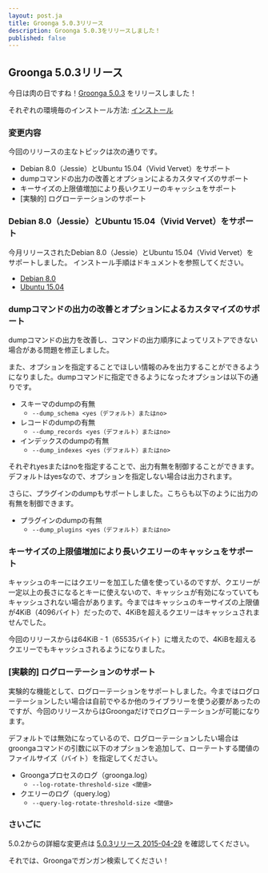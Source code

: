 ```yaml
---
layout: post.ja
title: Groonga 5.0.3リリース
description: Groonga 5.0.3をリリースしました！
published: false
---
```


## Groonga 5.0.3リリース

今日は肉の日ですね！[Groonga 5.0.3](/ja/docs/news.html#release-5-0-3) をリリースしました！

それぞれの環境毎のインストール方法: [インストール](/ja/docs/install.html)

### 変更内容

今回のリリースの主なトピックは次の通りです。

* Debian 8.0（Jessie）とUbuntu 15.04（Vivid Vervet）をサポート
* dumpコマンドの出力の改善とオプションによるカスタマイズのサポート
* キーサイズの上限値増加により長いクエリーのキャッシュをサポート
* [実験的] ログローテーションのサポート

### Debian 8.0（Jessie）とUbuntu 15.04（Vivid Vervet）をサポート

今月リリースされたDebian 8.0（Jessie）とUbuntu 15.04（Vivid Vervet）をサポートしました。
インストール手順はドキュメントを参照してください。

* [Debian 8.0](/ja/docs/install/debian.html)
* [Ubuntu 15.04](/ja/docs/install/ubuntu.html)

### dumpコマンドの出力の改善とオプションによるカスタマイズのサポート

dumpコマンドの出力を改善し、コマンドの出力順序によってリストアできない場合がある問題を修正しました。

また、オプションを指定することでほしい情報のみを出力することができるようになりました。dumpコマンドに指定できるようになったオプションは以下の通りです。

* スキーマのdumpの有無
  * `--dump_schema <yes（デフォルト）またはno>`
* レコードのdumpの有無
  * `--dump_records <yes（デフォルト）またはno>`
* インデックスのdumpの有無
  * `--dump_indexes <yes（デフォルト）またはno>`

それぞれyesまたはnoを指定することで、出力有無を制御することができます。デフォルトはyesなので、オプションを指定しない場合は出力されます。

さらに、プラグインのdumpもサポートしました。こちらも以下のように出力の有無を制御できます。

* プラグインのdumpの有無
  * `--dump_plugins <yes（デフォルト）またはno>`

### キーサイズの上限値増加により長いクエリーのキャッシュをサポート

キャッシュのキーにはクエリーを加工した値を使っているのですが、クエリーが一定以上の長さになるとキーに使えないので、キャッシュが有効になっていてもキャッシュされない場合があります。今まではキャッシュのキーサイズの上限値が4KiB（4096バイト）だったので、4KiBを超えるクエリーはキャッシュされませんでした。

今回のリリースからは64KiB - 1（65535バイト）に増えたので、4KiBを超えるクエリーでもキャッシュされるようになりました。

### [実験的] ログローテーションのサポート

実験的な機能として、ログローテーションをサポートしました。今まではログローテーションしたい場合は自前でやるか他のライブラリーを使う必要があったのですが、今回のリリースからはGroongaだけでログローテーションが可能になります。

デフォルトでは無効になっているので、ログローテーションしたい場合はgroongaコマンドの引数に以下のオプションを追加して、ローテートする閾値のファイルサイズ（バイト）を指定してください。

* Groongaプロセスのログ（groonga.log）
  * `--log-rotate-threshold-size <閾値>`
* クエリーのログ（query.log）
  * `--query-log-rotate-threshold-size <閾値>`

### さいごに

5.0.2からの詳細な変更点は [5.0.3リリース 2015-04-29](/ja/docs/news.html#release-5-0-3) を確認してください。

それでは、Groongaでガンガン検索してください！
